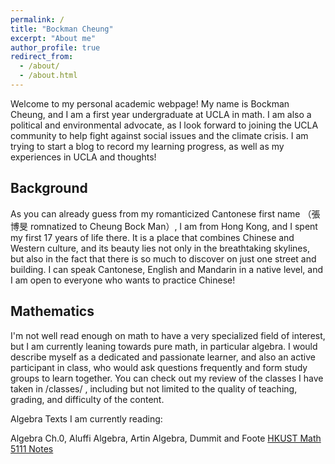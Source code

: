```yaml
---
permalink: /
title: "Bockman Cheung"
excerpt: "About me"
author_profile: true
redirect_from: 
  - /about/
  - /about.html
---
```


Welcome to my personal academic webpage! My name is Bockman Cheung, and I am a first year undergraduate at UCLA in math. I am also a political and environmental advocate, as I look forward to joining the UCLA community to help fight against social issues and the climate crisis. I am trying to start a blog to record my learning progress, as well as my experiences in UCLA and thoughts!

Background
------
As you can already guess from my romanticized Cantonese first name （張博旻 romnatized to Cheung Bock Man）, I am from Hong Kong, and I spent my first 17 years of life there. It is a place that combines Chinese and Western culture, and its beauty lies not only in the breathtaking skylines, but also in the fact that there is so much to discover on just one street and building. I can speak Cantonese, English and Mandarin in a native level, and I am open to everyone who wants to practice Chinese!

Mathematics
------
I'm not well read enough on math to have a very specialized field of interest, but I am currently leaning towards pure math, in particular algebra. I would describe myself as a dedicated and passionate learner, and also an active participant in class, who would ask questions frequently and form study groups to learn together. You can check out my review of the classes I have taken in /classes/ , including but not limited to the quality of teaching, grading, and difficulty of the content. 

Algebra Texts I am currently reading:

Algebra Ch.0, Aluffi
Algebra, Artin
Algebra, Dummit and Foote
<a href="https://canvas.ust.hk/courses/50980)https://canvas.ust.hk/courses/50980"> HKUST Math 5111 Notes </a>

